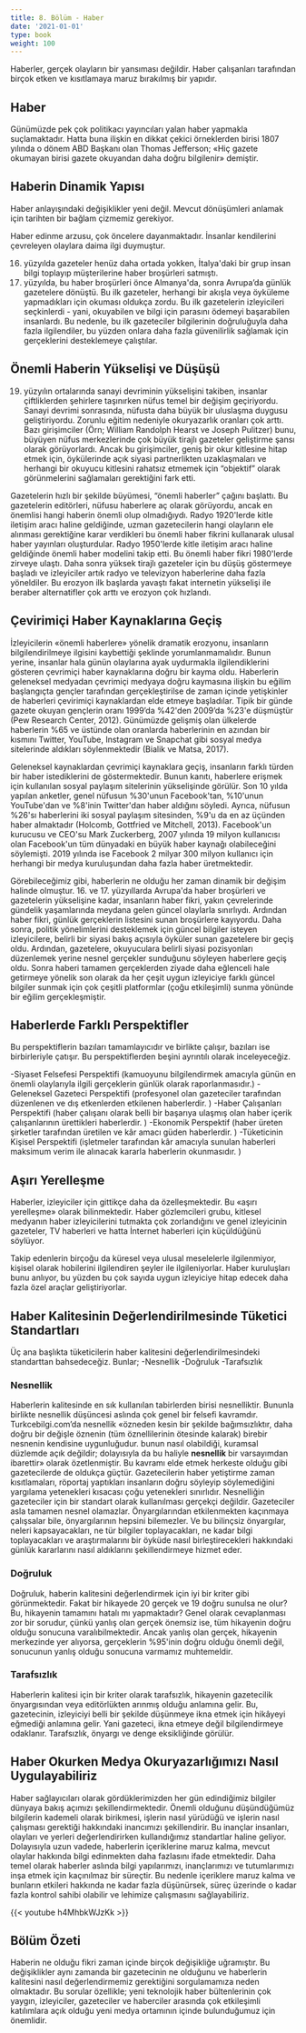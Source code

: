 ```yaml
---
title: 8. Bölüm - Haber
date: '2021-01-01'
type: book
weight: 100
---
```


Haberler, gerçek olayların bir yansıması değildir. Haber çalışanları tarafından birçok etken ve kısıtlamaya maruz bırakılmış bir yapıdır. 


<!--more-->

## Haber

Günümüzde pek çok politikacı yayıncıları yalan haber yapmakla suçlamaktadır. Hatta buna ilişkin en dikkat çekici örneklerden birisi 1807 yılında o dönem ABD Başkanı olan Thomas Jefferson; «Hiç gazete okumayan birisi gazete okuyandan daha doğru bilgilenir» demiştir. 


## Haberin Dinamik Yapısı

Haber anlayışındaki değişiklikler yeni değil. Mevcut dönüşümleri anlamak için tarihten bir bağlam çizmemiz gerekiyor.

Haber edinme arzusu, çok öncelere dayanmaktadır. İnsanlar kendilerini çevreleyen olaylara daima ilgi duymuştur. 

16. yüzyılda gazeteler henüz daha ortada yokken, İtalya'daki bir grup insan bilgi toplayıp müşterilerine haber broşürleri  satmıştı. 
17. yüzyılda, bu haber broşürleri önce Almanya'da, sonra Avrupa’da günlük gazetelere dönüştü. Bu ilk gazeteler, herhangi bir akışla veya öyküleme yapmadıkları için okuması oldukça zordu. 
Bu ilk gazetelerin izleyicileri seçkinlerdi - yani, okuyabilen ve bilgi için parasını ödemeyi başarabilen insanlardı. Bu nedenle, bu ilk gazeteciler bilgilerinin doğruluğuyla daha fazla ilgilendiler, bu yüzden onlara daha fazla güvenilirlik sağlamak için gerçeklerini desteklemeye çalıştılar. 



## Önemli Haberin Yükselişi ve Düşüşü

19. yüzyılın ortalarında sanayi devriminin yükselişini takiben, insanlar çiftliklerden şehirlere taşınırken nüfus temel bir değişim geçiriyordu. 
Sanayi devrimi sonrasında, nüfusta daha büyük bir uluslaşma duygusu geliştiriyordu. Zorunlu eğitim nedeniyle okuryazarlık oranları çok arttı. Bazı girişimciler (Örn; William Randolph Hearst ve Joseph Pulitzer) bunu, büyüyen nüfus merkezlerinde çok büyük tirajlı gazeteler geliştirme şansı olarak görüyorlardı. Ancak bu girişimciler, geniş bir okur kitlesine hitap etmek için, öykülerinde açık siyasi partnerlikten uzaklaşmaları ve herhangi bir okuyucu kitlesini rahatsız etmemek için “objektif” olarak görünmelerini sağlamaları gerektiğini fark etti.

Gazetelerin hızlı bir şekilde büyümesi,  “önemli haberler” çağını başlattı. Bu gazetelerin editörleri, nüfusu haberlere aç olarak görüyordu, ancak en önemlisi hangi haberin önemli olup olmadığıydı. 
Radyo 1920'lerde kitle iletişim aracı haline geldiğinde, uzman gazetecilerin hangi olayların ele alınması gerektiğine karar verdikleri bu önemli haber fikrini kullanarak ulusal haber yayınları oluşturdular. Radyo 1950'lerde kitle iletişim aracı haline geldiğinde önemli haber modelini takip etti.
Bu önemli haber fikri 1980'lerde zirveye ulaştı. Daha sonra yüksek tirajlı gazeteler için bu düşüş göstermeye başladı ve izleyiciler artık radyo ve televizyon haberlerine daha fazla yöneldiler. 
Bu erozyon ilk başlarda yavaştı fakat internetin yükselişi ile beraber alternatifler çok arttı ve erozyon çok hızlandı. 

## Çevirimiçi Haber Kaynaklarına Geçiş

İzleyicilerin «önemli haberlere» yönelik dramatik erozyonu, insanların bilgilendirilmeye ilgisini kaybettiği şeklinde yorumlanmamalıdır. Bunun yerine, insanlar hala günün olaylarına ayak uydurmakla ilgilendiklerini gösteren çevrimiçi haber kaynaklarına doğru bir kayma oldu. 
Haberlerin geleneksel medyadan çevrimiçi medyaya doğru kaymasına ilişkin bu eğilim başlangıçta gençler tarafından gerçekleştirilse de zaman içinde yetişkinler de haberleri çevirimiçi kaynaklardan elde etmeye başladılar. Tipik bir günde gazete okuyan gençlerin oranı 1999’da %42'den 2009’da %23'e düşmüştür (Pew Research Center, 2012). 
Günümüzde gelişmiş olan ülkelerde haberlerin %65 ve üstünde olan oranlarda haberlerinin en azından bir kısmını Twitter, YouTube, Instagram ve Snapchat gibi sosyal medya sitelerinde aldıkları söylenmektedir  (Bialik ve Matsa, 2017).

Geleneksel kaynaklardan çevrimiçi kaynaklara geçiş, insanların farklı türden bir haber istediklerini de göstermektedir. 
Bunun kanıtı, haberlere erişmek için kullanılan sosyal paylaşım sitelerinin yükselişinde görülür. Son 10 yılda yapılan anketler, genel nüfusun %30'unun Facebook'tan, %10'unun YouTube'dan ve %8'inin Twitter'dan haber aldığını söyledi. 
Ayrıca, nüfusun %26'sı haberlerini iki sosyal paylaşım sitesinden, %9'u da en az üçünden haber almaktadır (Holcomb, Gottfried ve Mitchell, 2013). 
Facebook'un kurucusu ve CEO'su Mark Zuckerberg, 2007 yılında 19 milyon kullanıcısı olan Facebook'un tüm dünyadaki en büyük haber kaynağı olabileceğini söylemişti. 2019 yılında ise Facebook 2 milyar 300 milyon kullanıcı için herhangi bir medya kuruluşundan daha fazla haber üretmektedir. 

Görebileceğimiz gibi, haberlerin ne olduğu her zaman dinamik bir değişim halinde olmuştur. 
16. ve 17. yüzyıllarda Avrupa'da haber broşürleri ve gazetelerin yükselişine kadar, insanların haber fikri, yakın çevrelerinde gündelik yaşamlarında meydana gelen güncel olaylarla sınırlıydı. 
Ardından haber fikri, günlük gerçeklerin listesini sunan broşürlere kayıyordu. Daha sonra, politik yönelimlerini desteklemek için güncel bilgiler isteyen izleyicilere, belirli bir siyasi bakış açısıyla öyküler sunan gazetelere bir geçiş oldu. 
Ardından, gazetelere, okuyuculara belirli siyasi pozisyonları düzenlemek yerine nesnel gerçekler sunduğunu söyleyen haberlere geçiş oldu. Sonra haberi tamamen gerçeklerden ziyade daha eğlenceli hale getirmeye yönelik son olarak da her çeşit uygun izleyiciye farklı güncel bilgiler sunmak için çok çeşitli platformlar (çoğu etkileşimli) sunma yönünde bir eğilim gerçekleşmiştir. 


## Haberlerde Farklı Perspektifler 

Bu perspektiflerin bazıları tamamlayıcıdır ve birlikte çalışır, bazıları ise birbirleriyle çatışır. Bu perspektiflerden beşini ayrıntılı olarak inceleyeceğiz.

-Siyaset Felsefesi Perspektifi (kamuoyunu bilgilendirmek amacıyla günün en önemli olaylarıyla ilgili gerçeklerin günlük olarak raporlanmasıdır.)
-Geleneksel Gazeteci Perspektifi (profesyonel olan gazeteciler tarafından düzenlenen ve dış etkenlerden etkilenen haberlerdir. )
-Haber Çalışanları Perspektifi (haber çalışanı olarak belli bir başarıya ulaşmış olan haber içerik çalışanlarının ürettikleri haberlerdir. )
-Ekonomik Perspektif (haber üreten şirketler tarafından üretilen ve kâr amacı güden haberlerdir. )
-Tüketicinin Kişisel Perspektifi (işletmeler tarafından kâr amacıyla sunulan haberleri maksimum verim ile alınacak kararla haberlerin okunmasıdır. )


## Aşırı Yerelleşme

Haberler, izleyiciler için gittikçe daha da özelleşmektedir. Bu «aşırı yerelleşme» olarak bilinmektedir. 
Haber gözlemcileri grubu, kitlesel medyanın haber izleyicilerini tutmakta çok zorlandığını ve genel izleyicinin gazeteler, TV haberleri ve hatta İnternet haberleri için küçüldüğünü söylüyor. 

Takip edenlerin birçoğu da küresel veya ulusal meselelerle ilgilenmiyor, kişisel olarak hobilerini ilgilendiren şeyler ile ilgileniyorlar. Haber kuruluşları bunu anlıyor, bu yüzden bu çok sayıda uygun izleyiciye hitap edecek daha fazla özel araçlar geliştiriyorlar.

## Haber Kalitesinin Değerlendirilmesinde Tüketici Standartları

Üç ana başlıkta tüketicilerin haber kalitesini değerlendirilmesindeki standarttan bahsedeceğiz. Bunlar; 
-Nesnellik 
-Doğruluk
-Tarafsızlık

### Nesnellik

Haberlerin kalitesinde en sık kullanılan tabirlerden birisi nesnelliktir. 
Bununla birlikte nesnellik düşüncesi aslında çok genel bir felsefi kavramdır. Turkcebilgi.com’da nesnellik «özneden kesin bir şekilde bağımsızlıktır, daha doğru bir değişle öznenin (tüm öznellilerinin ötesinde kalarak) birebir nesnenin kendisine uygunluğudur. bunun nasıl olabildiği, kuramsal düzlemde açık değildir; dolayısıyla da bu haliyle **nesnellik** bir varsayımdan ibarettir» olarak özetlenmiştir. 
Bu kavramı elde etmek herkeste olduğu gibi gazetecilerde de oldukça güçtür. Gazetecilerin haber yetiştirme zaman kısıtlamaları, röportaj yaptıkları insanların doğru söyleyip söylemediğini yargılama yetenekleri kısacası çoğu yetenekleri sınırlıdır. 
Nesnelliğin gazeteciler için bir standart olarak kullanılması gerçekçi değildir. Gazeteciler asla tamamen nesnel olamazlar. Önyargılarından etkilenmekten kaçınmaya çalışsalar bile, önyargılarının hepsini bilemezler. Ve bu bilinçsiz önyargılar, neleri kapsayacakları, ne tür bilgiler toplayacakları, ne kadar bilgi toplayacakları ve araştırmalarını bir öyküde nasıl birleştirecekleri hakkındaki günlük kararlarını nasıl aldıklarını şekillendirmeye hizmet eder.

### Doğruluk 

Doğruluk, haberin kalitesini değerlendirmek için iyi bir kriter gibi görünmektedir. 
Fakat bir hikayede 20 gerçek ve 19 doğru sunulsa ne olur? Bu, hikayenin tamamını hatalı mı yapmaktadır? Genel olarak cevaplanması zor bir sorudur, çünkü yanlış olan gerçek önemsiz ise, tüm hikayenin doğru olduğu sonucuna varalıbilmektedir. 
Ancak yanlış olan gerçek, hikayenin merkezinde yer alıyorsa, gerçeklerin %95'inin doğru olduğu önemli değil, sonucunun yanlış olduğu sonucuna varmamız muhtemeldir. 

### Tarafsızlık

Haberlerin kalitesi için bir kriter olarak tarafsızlık, hikayenin gazetecilik önyargısından veya editörlükten arınmış olduğu anlamına gelir. 
Bu, gazetecinin, izleyiciyi belli bir şekilde düşünmeye ikna etmek için hikâyeyi eğmediği anlamına gelir. Yani gazeteci, ikna etmeye değil bilgilendirmeye odaklanır. Tarafsızlık, önyargı ve denge eksikliğinde görülür.

## Haber Okurken Medya Okuryazarlığımızı Nasıl Uygulayabiliriz

Haber sağlayıcıları olarak gördüklerimizden her gün edindiğimiz bilgiler dünyaya bakış açımızı şekillendirmektedir. Önemli olduğunu düşündüğümüz bilgilerin kademeli olarak birikmesi, işlerin nasıl yürüdüğü ve işlerin nasıl çalışması gerektiği hakkındaki inancımızı şekillendirir. 
Bu inançlar insanları, olayları ve yerleri değerlendirirken kullandığımız standartlar haline geliyor. Dolayısıyla uzun vadede, haberlerin içeriklerine maruz kalma, mevcut olaylar hakkında bilgi edinmekten daha fazlasını ifade etmektedir. 
Daha temel olarak haberler aslında bilgi yapılarımızı, inançlarımızı ve tutumlarımızı inşa etmek için kaçınılmaz bir süreçtir. Bu nedenle içeriklere maruz kalma ve bunların etkileri hakkında ne kadar fazla düşünürsek, süreç üzerinde o kadar fazla kontrol sahibi olabilir ve lehimize çalışmasını sağlayabiliriz. 

{{< youtube h4MhbkWJzKk >}}

## Bölüm Özeti

Haberin ne olduğu fikri zaman içinde birçok değişikliğe uğramıştır. Bu değişiklikler aynı zamanda bir gazetecinin ne olduğunu ve haberlerin kalitesini nasıl değerlendirmemiz gerektiğini sorgulamamıza neden olmaktadır. Bu sorular özellikle; yeni teknolojik haber bültenlerinin çok yaygın, izleyiciler, gazeteciler ve haberciler arasında çok etkileşimli katılımlara açık olduğu yeni medya ortamının içinde bulunduğumuz için önemlidir.




